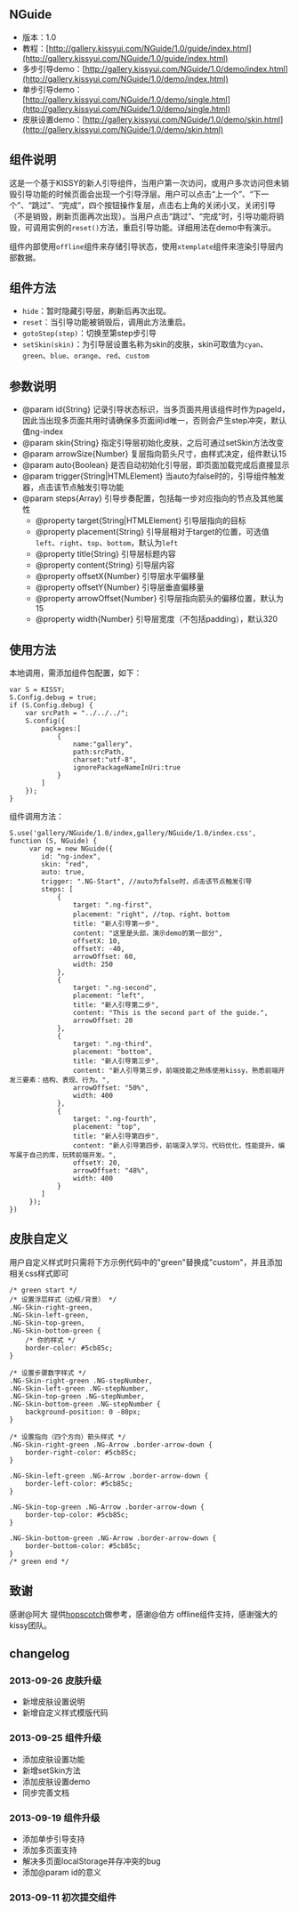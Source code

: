 ## NGuide

* 版本：1.0
* 教程：[http://gallery.kissyui.com/NGuide/1.0/guide/index.html](http://gallery.kissyui.com/NGuide/1.0/guide/index.html)
* 多步引导demo：[http://gallery.kissyui.com/NGuide/1.0/demo/index.html](http://gallery.kissyui.com/NGuide/1.0/demo/index.html)
* 单步引导demo：[http://gallery.kissyui.com/NGuide/1.0/demo/single.html](http://gallery.kissyui.com/NGuide/1.0/demo/single.html)
* 皮肤设置demo：[http://gallery.kissyui.com/NGuide/1.0/demo/skin.html](http://gallery.kissyui.com/NGuide/1.0/demo/skin.html)

## 组件说明

这是一个基于KISSY的新人引导组件，当用户第一次访问，或用户多次访问但未销毁引导功能的时候页面会出现一个引导浮层。用户可以点击“上一个”、“下一个”、“跳过”、“完成”，四个按钮操作复层，点击右上角的关闭小叉，关闭引导（不是销毁，刷新页面再次出现）。当用户点击“跳过”、“完成”时，引导功能将销毁，可调用实例的`reset()`方法，重启引导功能。详细用法在demo中有演示。

组件内部使用`offline`组件来存储引导状态，使用`xtemplate`组件来渲染引导层内部数据。

## 组件方法

* `hide`：暂时隐藏引导层，刷新后再次出现。
* `reset`：当引导功能被销毁后，调用此方法重启。
* `gotoStep(step)`：切换至第step步引导
* `setSkin(skin)`：为引导层设置名称为skin的皮肤，skin可取值为`cyan`、`green`、`blue`、`orange`、`red`、`custom`

## 参数说明

* @param id{String} 记录引导状态标识，当多页面共用该组件时作为pageId，因此当出现多页面共用时请确保多页面间id唯一，否则会产生step冲突，默认值ng-index
* @param skin{String} 指定引导层初始化皮肤，之后可通过setSkin方法改变
* @param arrowSize{Number} 复层指向箭头尺寸，由样式决定，组件默认15
* @param auto{Boolean} 是否自动初始化引导层，即页面加载完成后直接显示
* @param trigger{String|HTMLElement} 当auto为false时的，引导组件触发器，点击该节点触发引导功能
* @param steps{Array} 引导步奏配置，包括每一步对应指向的节点及其他属性
    - @property target{String|HTMLElement} 引导层指向的目标
    - @property placement{String} 引导层相对于target的位置，可选值`left`、`right`、`top`、`bottom`，默认为`left`
    - @property title{String} 引导层标题内容
    - @property content{String} 引导层内容
    - @property offsetX{Number} 引导层水平偏移量
    - @property offsetY{Number} 引导层垂直偏移量
    - @property arrowOffset{Number} 引导层指向箭头的偏移位置，默认为15
    - @property width{Number} 引导层宽度（不包括padding），默认320

## 使用方法

本地调用，需添加组件包配置，如下：

```
var S = KISSY;
S.Config.debug = true;
if (S.Config.debug) {
    var srcPath = "../../../";
    S.config({
        packages:[
            {
                name:"gallery",
                path:srcPath,
                charset:"utf-8",
                ignorePackageNameInUri:true
            }
        ]
    });
}
```
组件调用方法：

```
S.use('gallery/NGuide/1.0/index,gallery/NGuide/1.0/index.css', function (S, NGuide) {
     var ng = new NGuide({
        id: "ng-index",
        skin: "red",
        auto: true,
        trigger: ".NG-Start", //auto为false时，点击该节点触发引导
        steps: [
            {
                target: ".ng-first",
                placement: "right", //top、right、bottom
                title: "新人引导第一步",
                content: "这里是头部，演示demo的第一部分",
                offsetX: 10,
                offsetY: -40,
                arrowOffset: 60,
                width: 250
            },
            {
                target: ".ng-second",
                placement: "left",
                title: "新人引导第二步",
                content: "This is the second part of the guide.",
                arrowOffset: 20
            },
            {
                target: ".ng-third",
                placement: "bottom",
                title: "新人引导第三步",
                content: "新人引导第三步，前端技能之熟练使用kissy，熟悉前端开发三要素：结构、表现、行为。",
                arrowOffset: "50%",
                width: 400
            },
            {
                target: ".ng-fourth",
                placement: "top",
                title: "新人引导第四步",
                content: "新人引导第四步，前端深入学习，代码优化，性能提升，编写属于自己的库，玩转前端开发。",
                offsetY: 20,
                arrowOffset: "48%",
                width: 400
            }
        ]
     });
})
```

## 皮肤自定义

用户自定义样式时只需将下方示例代码中的"green"替换成"custom"，并且添加相关css样式即可

```
/* green start */
/* 设置浮层样式（边框/背景） */
.NG-Skin-right-green,
.NG-Skin-left-green,
.NG-Skin-top-green,
.NG-Skin-bottom-green {
    /* 你的样式 */
    border-color: #5cb85c;
}

/* 设置步骤数字样式 */
.NG-Skin-right-green .NG-stepNumber,
.NG-Skin-left-green .NG-stepNumber,
.NG-Skin-top-green .NG-stepNumber,
.NG-Skin-bottom-green .NG-stepNumber {
    background-position: 0 -80px;
}

/* 设置指向（四个方向）箭头样式 */
.NG-Skin-right-green .NG-Arrow .border-arrow-down {
    border-right-color: #5cb85c;
}

.NG-Skin-left-green .NG-Arrow .border-arrow-down {
    border-left-color: #5cb85c;
}

.NG-Skin-top-green .NG-Arrow .border-arrow-down {
    border-top-color: #5cb85c;
}

.NG-Skin-bottom-green .NG-Arrow .border-arrow-down {
    border-bottom-color: #5cb85c;
}
/* green end */
```

## 致谢

感谢@阿大 提供[hopscotch](http://linkedin.github.io/hopscotch/)做参考，感谢@伯方 offline组件支持，感谢强大的kissy团队。

## changelog

### 2013-09-26 皮肤升级

- 新增皮肤设置说明
- 新增自定义样式模版代码

### 2013-09-25 组件升级

- 添加皮肤设置功能
- 新增setSkin方法
- 添加皮肤设置demo
- 同步完善文档

### 2013-09-19 组件升级

- 添加单步引导支持
- 添加多页面支持
- 解决多页面localStorage并存冲突的bug
- 添加@param id的意义

### 2013-09-11 初次提交组件


